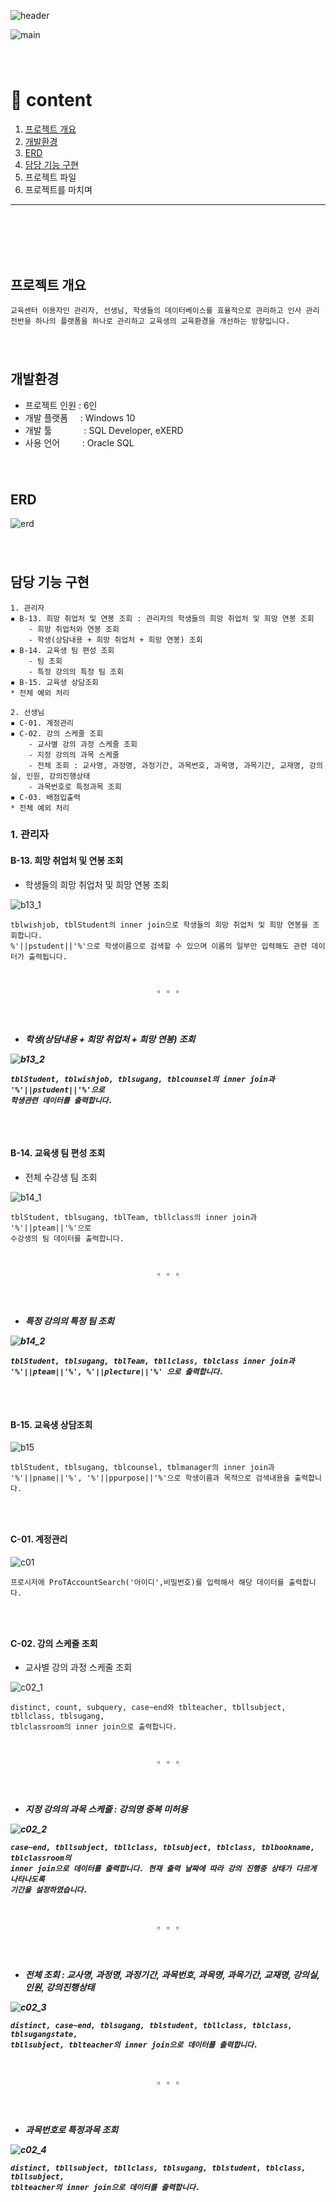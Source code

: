 
![header](https://capsule-render.vercel.app/api?type=Rect&color=gradient&height=150&section=header&text=교육센터운영프로그램%20&fontSize=60)



![main](https://user-images.githubusercontent.com/95897233/153696110-ddd9124c-fdaa-45dc-bc7e-4937113c4131.JPG)

<h5>ㅤ

# 📖 content
1. <a href=#outline>프로젝트 개요</a>
2. <a href=#environment>개발환경</a> 
3. <a href=#erd>ERD</a>
4. <a href=#charge>담당 기능 구현</a>
5.  프로젝트 파일
6. 프로젝트를 마치며 

---
<h5>ㅤ
<h5>ㅤ

## <a id="outline">프로젝트 개요</a>   
```
교육센터 이용자인 관리자, 선생님, 학생들의 데이터베이스를 효율적으로 관리하고 인사 관리 전반을 하나의 플랫폼을 하나로 관리하고 교육생의 교육환경을 개선하는 방향입니다.
``` 
<h5>ㅤ

## <a id="environment">개발환경</a>
- 프로젝트 인원 : 6인
- 개발 플랫폼 &nbsp;&nbsp;&nbsp;&nbsp;: Windows 10
- 개발 툴 &nbsp;&nbsp;&nbsp;&nbsp;&nbsp;&nbsp;&nbsp;&nbsp;&nbsp;&nbsp;&nbsp;&nbsp;: SQL Developer, eXERD
- 사용 언어 &nbsp;&nbsp;&nbsp;&nbsp;&nbsp;&nbsp;&nbsp;&nbsp;: Oracle SQL

<h5>ㅤ

## <a id="erd">ERD</a>

![erd](https://user-images.githubusercontent.com/95897233/153698192-5b88b34f-feb8-4995-b819-ff26d95ae5a4.png)


<h5>ㅤ

## <a id="charge">담당 기능 구현</a>

```
1. 관리자
▪ B-13. 희망 취업처 및 연봉 조회 : 관리자의 학생들의 희망 취업처 및 희망 연봉 조회
	- 희망 취업처와 연봉 조회
	- 학생(상담내용 + 희망 취업처 + 희망 연봉) 조회
▪ B-14. 교육생 팀 편성 조회
	- 팀 조회
	- 특정 강의의 특정 팀 조회
▪ B-15. 교육생 상담조회
* 전체 예외 처리 		
```

```
2. 선생님
▪ C-01. 계정관리
▪ C-02. 강의 스케줄 조회 
	- 교사별 강의 과정 스케줄 조회
	- 지정 강의의 과목 스케줄
	- 전체 조회 : 교사명, 과정명, 과정기간, 과목번호, 과목명, 과목기간, 교재명, 강의실, 인원, 강의진행상태
	- 과목번호로 특정과목 조회
▪ C-03. 배점입출력
* 전체 예외 처리 
```  


### 1.  관리자
#### B-13.  희망 취업처 및 연봉 조회 
- 학생들의 희망 취업처 및 희망 연봉 조회

![b13_1](https://user-images.githubusercontent.com/95897233/153698986-d3bf02d5-899d-4808-bc4f-ac00f308e9a6.JPG)

```
tblwishjob, tblStudent의 inner join으로 학생들의 희망 취업처 및 희망 연봉을 조회합니다.
%'||pstudent||'%'으로 학생이름으로 검색할 수 있으며 이름의 일부만 입력해도 관련 데이터가 출력됩니다.
```
<h5>ㅤ

<div align="center">▫&nbsp;&nbsp;&nbsp;▫&nbsp;&nbsp;&nbsp;▫</div>  
<h5>ㅤ

- 학생(상담내용 + 희망 취업처 + 희망 연봉) 조회 

![b13_2](https://user-images.githubusercontent.com/95897233/153699077-b8d8fd41-05e6-4d4d-bf22-e552e499c411.JPG)

```
tblStudent, tblwishjob, tblsugang, tblcounsel의 inner join과 '%'||pstudent||'%'으로 
학생관련 데이터를 출력합니다.
```

<h5>ㅤ


#### B-14. 교육생 팀 편성 조회
- 전체 수강생 팀 조회

![b14_1](https://user-images.githubusercontent.com/95897233/153701576-d0efa38c-df98-4dc3-bf44-f83e01a429f9.JPG)
```
tblStudent, tblsugang, tblTeam, tbllclass의 inner join과 '%'||pteam||'%'으로 
수강생의 팀 데이터를 출력합니다.
```
<h5>ㅤ
<div align="center">▫&nbsp;&nbsp;&nbsp;▫&nbsp;&nbsp;&nbsp;▫</div>  
<h5>ㅤ

- 특정 강의의 특정 팀 조회

![b14_2](https://user-images.githubusercontent.com/95897233/153701778-9284e34c-30fb-4049-beca-eec9b24975d4.JPG)

```
tblStudent, tblsugang, tblTeam, tbllclass, tblclass inner join과 
'%'||pteam||'%', %'||plecture||'%' 으로 출력합니다.
```
 
 <h5>ㅤ

#### B-15. 교육생 상담조회

![b15](https://user-images.githubusercontent.com/95897233/153701925-b399ec97-d8fe-4416-925f-ed76f0835427.JPG)

```
tblStudent, tblsugang, tblcounsel, tblmanager의 inner join과 
'%'||pname||'%', '%'||ppurpose||'%'으로 학생이름과 목적으로 검색내용을 출력합니다. 
```

<h5>ㅤ


#### C-01. 계정관리
![c01](https://user-images.githubusercontent.com/95897233/153702055-652b9be9-db97-4f82-ad0e-baf5165b4654.JPG)
```
프로시저에 ProTAccountSearch('아이디',비밀번호)를 입력해서 해당 데이터를 출력합니다. 
```

<h5>ㅤ


#### C-02. 강의 스케줄 조회 
- 교사별 강의 과정 스케줄 조회

![c02_1](https://user-images.githubusercontent.com/95897233/153702181-bd940693-b744-4ec4-bc59-6b9e363100d5.JPG)
```
distinct, count, subquery, case~end와 tblteacher, tbllsubject, tbllclass, tblsugang, 
tblclassroom의 inner join으로 출력합니다.
```

<h5>ㅤ

<div align="center">▫&nbsp;&nbsp;&nbsp;▫&nbsp;&nbsp;&nbsp;▫</div>  
<h5>ㅤ

- 지정 강의의 과목 스케줄 : 강의명 중복 미허용

![c02_2](https://user-images.githubusercontent.com/95897233/153702393-b352cb8b-d8e2-46b0-ac4b-7bdea0b36464.JPG)
```
case~end, tbllsubject, tbllclass, tblsubject, tblclass, tblbookname, tblclassroom의 
inner join으로 데이터를 출력합니다. 현재 출력 날짜에 따라 강의 진행중 상태가 다르게 나타나도록 
기간을 설정하였습니다.
```
<h5>ㅤ

<div align="center">▫&nbsp;&nbsp;&nbsp;▫&nbsp;&nbsp;&nbsp;▫</div>  
<h5>ㅤ

- 전체 조회 :  교사명, 과정명, 과정기간, 과목번호, 과목명, 과목기간, 교재명, 강의실, 인원, 강의진행상태

![c02_3](https://user-images.githubusercontent.com/95897233/153702635-cdc02433-9f7c-475e-ae14-ae6f830044d1.JPG)

```
distinct, case~end, tblsugang, tblstudent, tbllclass, tblclass, tblsugangstate, 
tbllsubject, tblteacher의 inner join으로 데이터를 출력합니다.
```
<h5>ㅤ

<div align="center">▫&nbsp;&nbsp;&nbsp;▫&nbsp;&nbsp;&nbsp;▫</div>  
<h5>ㅤ


- 과목번호로 특정과목 조회

![c02_4](https://user-images.githubusercontent.com/95897233/153702801-b13b8f3e-4e43-4f61-8aa5-1c1d6454fd63.JPG)
```
distinct, tbllsubject, tbllclass, tblsugang, tblstudent, tblclass, tbllsubject, 
tblteacher의 inner join으로 데이터를 출력합니다.
```
